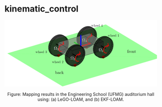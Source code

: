 # kinematic_control

<p align='center'>
	<img src="kinematic_control/images/robot_defs_3d.png" alt="center" width="1000"/>
</p>
<p align='center'>
	Figure: Mapping results in the Engineering School (UFMG) auditorium hall using: (a) LeGO-LOAM, and (b) EKF-LOAM.
</p>

